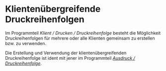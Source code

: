 # Klientenübergreifende Druckreihenfolgen

Im Programmteil *Klient / Drucken / Druckreihenfolge* besteht die Möglichkeit Druckreihenfolgen für mehrere oder alle Klienten gemeinsam zu erstellen bzw. zu verwenden.

Die Erstellung und Verwendung der klientenübergreifenden Druckreihenfolge ist ident mit jener im Programmteil [*Ausdruck / Druckreihenfolge*](../Ausdrucke%20allgemein/Ausdruck%20Druckreihenfolge.md).